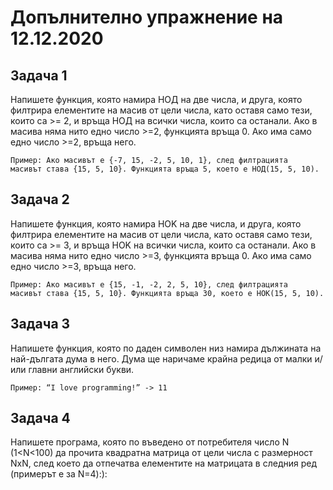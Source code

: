 # Допълнително упражнение на 12.12.2020
## Задача 1

Напишете функция, която намира НОД на две числа, и друга, която филтрира елементите на масив от цели числа,
като оставя само тези, които са >= 2, и връща НОД на всички числа, които са останали. Ако в масива няма нито 
едно число >=2, функцията връща 0. Ако има само едно число >=2, връща него.
```
Пример: Ако масивът е {-7, 15, -2, 5, 10, 1}, след филтрацията
масивът става {15, 5, 10}. Функцията връща 5, което е НОД(15, 5, 10).
```
## Задача 2

Напишете функция, която намира НОK на две числа, и друга, която филтрира елементите на масив от цели числа,
като оставя само тези, които са >= 3, и връща НОK на всички числа, които са останали. Ако в масива няма нито 
едно число >=3, функцията връща 0. Ако има само едно число >=3, връща него.

```
Пример: Ако масивът е {15, -1, -2, 2, 5, 10}, след филтрацията
масивът става {15, 5, 10}. Функцията връща 30, което е НОК(15, 5, 10).
```

## Задача 3
Напишете функция, която по даден символен низ намира дължината на най-дългата дума в
него. Дума ще наричаме крайна редица от малки и/или главни английски букви.
```
Пример: “I love programming!” -> 11
```
## Задача 4
Напишете програма, която по въведено от потребителя число N (1<N<100) да прочита
квадратна матрица от цели числа с размерност NxN, след което да отпечатва елементите на
матрицата в следния ред (примерът е за N=4):):
